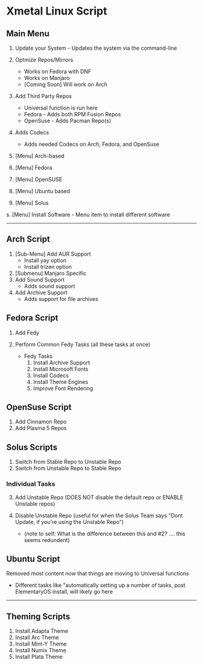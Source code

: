 # Xmetal Linux Script


## Main Menu 
1.   Update your System
    - Updates the system via the command-line
  
2.  Optmize Repos/Mirrors
    - Works on Fedora with DNF
    - Works on Manjaro
    - [Coming Soon] Will work on Arch
  
3. Add Third Party Repos
   - Universal function is run here
   - Fedora - Adds both RPM Fusion Repos 
   - OpenSuse - Adds Pacman Repo(s)

4.  Adds Codecs
    - Adds needed Codecs on Arch, Fedora, and OpenSuse 

5.  [Menu] Arch-based
6.  [Menu] Fedora
7.  [Menu] OpenSUSE
8.  [Menu] Ubuntu based
9.  [Menu] Solus


s.   [Menu] Install Software
      - Menu item to install different software 

--- 

## Arch Script

1. [Sub-Menu] Add AUR Support 
    - Install yay option
    - Install trizen option
2. [Submenu] Manjaro Specific
3. Add Sound Support
    - Adds sound support 
4. Add Archive Support
    - Adds support for file archives 



## Fedora Script

1. Add Fedy
2. Perform Common Fedy Tasks (all these tasks at once)

    - Fedy Tasks
      1. Install Archive Support
      2. Install Microsoft Fonts
      3. Install Codecs
      4. Install Theme Engines
      5. Improve Font Rendering

## OpenSuse Script

1. Add Cinnamon Repo
2. Add Plasma 5 Repos

## Solus Scripts 

1.  Switch from Stable Repo to Unstable Repo
2.  Switch from Unstable Repo to Stable Repo

### Individual Tasks

3. Add Unstable Repo (DOES NOT disable the default repo or ENABLE Unstable repos)

4. Disable Unstable Repo (useful for when the Solus Team says "Dont Update, if you're using the Unstable Repo")
   - (note to self: What is the difference between this and #2? .... this seems redundent)


## Ubuntu Script

Removed most content now that things are moving to Universal functions 

- Different tasks like "automatically setting up a number of tasks, post ElementaryOS install, will likely go here

--- 
## Theming Scripts 

1. Install Adapta Theme
2. Install Arc Theme
3. Install Mint-Y Theme
4. Install Numix Theme
5. Install Plata Theme
